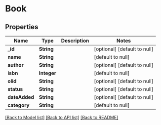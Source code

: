 # Book
## Properties

| Name | Type | Description | Notes |
|------------ | ------------- | ------------- | -------------|
| **\_id** | **String** |  | [optional] [default to null] |
| **name** | **String** |  | [default to null] |
| **author** | **String** |  | [optional] [default to null] |
| **isbn** | **Integer** |  | [default to null] |
| **olid** | **String** |  | [optional] [default to null] |
| **status** | **String** |  | [optional] [default to null] |
| **dateAdded** | **String** |  | [optional] [default to null] |
| **category** | **String** |  | [default to null] |

[[Back to Model list]](../README.md#documentation-for-models) [[Back to API list]](../README.md#documentation-for-api-endpoints) [[Back to README]](../README.md)

